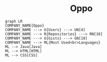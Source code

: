 <h1 align="center">Oppo</h1>

```mermaid
graph LR
COMPANY_NAME{Oppo}
COMPANY_NAME ---> U{Users} ---> UN[4]
COMPANY_NAME ---> R{Repositories} ---> RN[10]
COMPANY_NAME ---> G{Gists} ---> GN[10]
COMPANY_NAME ---> ML{Most Used<br>Languages}
ML --> Java[Java]
ML --> HTML[HTML]
ML --> CSS[CSS]
```
